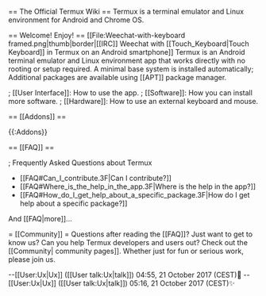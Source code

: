 == The Official Termux Wiki ==
Termux is a terminal emulator and Linux environment for Android and Chrome OS.

== Welcome! Enjoy! ==
[[File:Weechat-with-keyboard framed.png|thumb|border|[[IRC]] Weechat with [[Touch_Keyboard|Touch Keyboard]] in Termux on an Android smartphone]]
Termux is an Android terminal emulator and Linux environment app that works directly with no rooting or setup required. A minimal base system is installed automatically; Additional packages are available using [[APT]] package manager.

; [[User Interface]]: How to use the app.
; [[Software]]: How you can install more software.
; [[Hardware]]: How to use an external keyboard and mouse.

== [[Addons]] ==

{{:Addons}}

== [[FAQ]] ==

; Frequently Asked Questions about Termux

* [[FAQ#Can_I_contribute.3F|Can I contribute?]]
* [[FAQ#Where_is_the_help_in_the_app.3F|Where is the help in the app?]]
* [[FAQ#How_do_I_get_help_about_a_specific_package.3F|How do I get help about a specific package?]]

And [[FAQ|more]]...

= [[Community]] =
Questions after reading the [[FAQ]]? Just want to get to know us? Can you help Termux developers and users out? Check out the [[Community| community pages]]. Whether just for fun or serious work, please join us. 

--[[User:Ux|Ux]] ([[User talk:Ux|talk]]) 04:55, 21 October 2017 (CEST)👷
--[[User:Ux|Ux]] ([[User talk:Ux|talk]]) 05:16, 21 October 2017 (CEST)✨

